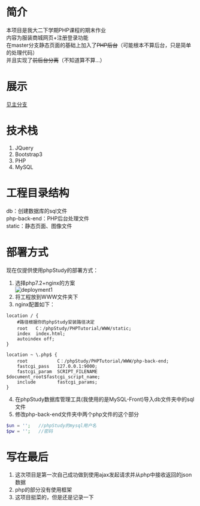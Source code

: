 # 简介
本项目是我大二下学期PHP课程的期末作业  
内容为服装商城网页+注册登录功能  
在master分支静态页面的基础上加入了~~PHP后台~~（可能根本不算后台，只是简单的处理代码）  
并且实现了~~前后台分离~~（不知道算不算...）
# 展示
[见主分支](../master/README.md "见主分支")
# 技术栈
1. JQuery
2. Bootstrap3
3. PHP
4. MySQL
# 工程目录结构
db：创建数据库的sql文件  
php-back-end：PHP后台处理文件  
static：静态页面、图像文件  
# 部署方式
现在仅提供使用phpStudy的部署方式：  
1. 选择php7.2+nginx的方案  
![deployment1](../master/description/deployment1.png "phpStudy部署")
2. 将工程放到WWW文件夹下
3. nginx配置如下：
```nginx
location / {
    #路径根据你的phpStudy安装路径决定
    root   C：/phpStudy/PHPTutorial/WWW/static;
    index  index.html;
    autoindex off;
}

location ~ \.php$ {
    root           C：/phpStudy/PHPTutorial/WWW/php-back-end;
    fastcgi_pass   127.0.0.1:9000;
    fastcgi_param  SCRIPT_FILENAME  $document_root$fastcgi_script_name;
    include        fastcgi_params;
}
```
4. 在phpStudy数据库管理工具(我使用的是MySQL-Front)导入db文件夹中的sql文件
5. 修改php-back-end文件夹中两个php文件的这个部分
```php
$un = '';   //phpStudy的mysql用户名
$pw = '';   //密码
```
# 写在最后
1. 这次项目是第一次自己成功做到使用ajax发起请求并从php中接收返回的json数据
2. php的部分没有使用框架
3. 这项目挺菜的，但是还是记录一下
